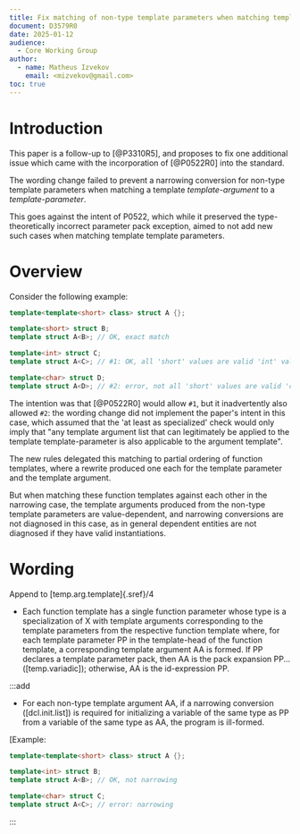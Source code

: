 ```yaml
---
title: Fix matching of non-type template parameters when matching template template parameters
document: D3579R0
date: 2025-01-12
audience:
  - Core Working Group
author:
  - name: Matheus Izvekov
    email: <mizvekov@gmail.com>
toc: true
---
```


# Introduction

This paper is a follow-up to [@P3310R5], and proposes to fix one additional issue which came with the incorporation of [@P0522R0] into the standard.

The wording change failed to prevent a narrowing conversion for non-type template parameters when matching a template *template-argument* to a *template-parameter*.

This goes against the intent of P0522, which while it preserved the type-theoretically incorrect parameter pack exception, aimed to not add new such cases when matching template template parameters.

# Overview

Consider the following example:
```C++
template<template<short> class> struct A {};

template<short> struct B;
template struct A<B>; // OK, exact match

template<int> struct C;
template struct A<C>; // #1: OK, all 'short' values are valid 'int' values

template<char> struct D;
template struct A<D>; // #2: error, not all 'short' values are valid 'char' values
```

The intention was that [@P0522R0] would allow `#1`, but it inadvertently also allowed `#2`: the wording change did not implement the paper's intent in this case, which assumed that the 'at least as specialized' check would only imply that "any template argument list that can legitimately be applied to the template template-parameter is also applicable to the argument template".

The new rules delegated this matching to partial ordering of function templates, where a rewrite produced one each for the template parameter and the template argument.

But when matching these function templates against each other in the narrowing case, the template arguments produced from the non-type template parameters are value-dependent, and narrowing conversions are not diagnosed in this case, as in general dependent entities are not diagnosed if they have valid instantiations.

# Wording

Append to [temp.arg.template]{.sref}/4

* Each function template has a single function parameter whose type is a specialization of X with template arguments corresponding to the template parameters from the respective function template where, for each template parameter PP in the template-head of the function template, a corresponding template argument AA is formed. If PP declares a template parameter pack, then AA is the pack expansion PP... ([temp.variadic]); otherwise, AA is the id-expression PP.

:::add
* For each non-type template argument AA, if a narrowing conversion ([dcl.init.list]) is required for initializing a variable of the same type as PP from a variable of the same type as AA, the program is ill-formed.

\[Example:
```C++
template<template<short> class> struct A {};

template<int> struct B;
template struct A<B>; // OK, not narrowing

template<char> struct C;
template struct A<C>; // error: narrowing
```
:::
